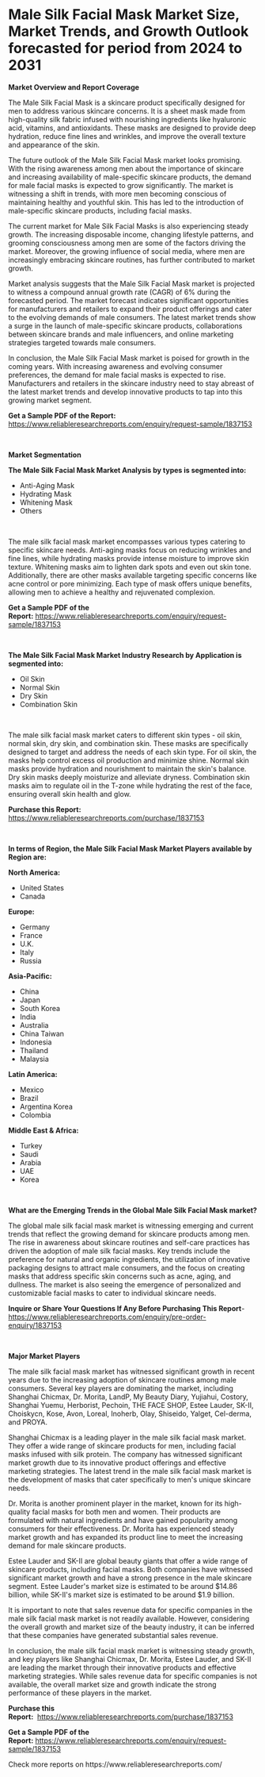 <p><h1>Male Silk Facial Mask Market Size, Market Trends, and Growth Outlook forecasted for period from 2024 to 2031</h1></p><p><strong>Market Overview and Report Coverage</strong></p>
<p><p>The Male Silk Facial Mask is a skincare product specifically designed for men to address various skincare concerns. It is a sheet mask made from high-quality silk fabric infused with nourishing ingredients like hyaluronic acid, vitamins, and antioxidants. These masks are designed to provide deep hydration, reduce fine lines and wrinkles, and improve the overall texture and appearance of the skin.</p><p>The future outlook of the Male Silk Facial Mask market looks promising. With the rising awareness among men about the importance of skincare and increasing availability of male-specific skincare products, the demand for male facial masks is expected to grow significantly. The market is witnessing a shift in trends, with more men becoming conscious of maintaining healthy and youthful skin. This has led to the introduction of male-specific skincare products, including facial masks.</p><p>The current market for Male Silk Facial Masks is also experiencing steady growth. The increasing disposable income, changing lifestyle patterns, and grooming consciousness among men are some of the factors driving the market. Moreover, the growing influence of social media, where men are increasingly embracing skincare routines, has further contributed to market growth.</p><p>Market analysis suggests that the Male Silk Facial Mask market is projected to witness a compound annual growth rate (CAGR) of 6% during the forecasted period. The market forecast indicates significant opportunities for manufacturers and retailers to expand their product offerings and cater to the evolving demands of male consumers. The latest market trends show a surge in the launch of male-specific skincare products, collaborations between skincare brands and male influencers, and online marketing strategies targeted towards male consumers.</p><p>In conclusion, the Male Silk Facial Mask market is poised for growth in the coming years. With increasing awareness and evolving consumer preferences, the demand for male facial masks is expected to rise. Manufacturers and retailers in the skincare industry need to stay abreast of the latest market trends and develop innovative products to tap into this growing market segment.</p></p>
<p><strong>Get a Sample PDF of the Report:</strong> <a href="https://www.reliableresearchreports.com/enquiry/request-sample/1837153">https://www.reliableresearchreports.com/enquiry/request-sample/1837153</a></p>
<p>&nbsp;</p>
<p><strong>Market Segmentation</strong></p>
<p><strong>The Male Silk Facial Mask Market Analysis by types is segmented into:</strong></p>
<p><ul><li>Anti-Aging Mask</li><li>Hydrating Mask</li><li>Whitening Mask</li><li>Others</li></ul></p>
<p>&nbsp;</p>
<p><p>The male silk facial mask market encompasses various types catering to specific skincare needs. Anti-aging masks focus on reducing wrinkles and fine lines, while hydrating masks provide intense moisture to improve skin texture. Whitening masks aim to lighten dark spots and even out skin tone. Additionally, there are other masks available targeting specific concerns like acne control or pore minimizing. Each type of mask offers unique benefits, allowing men to achieve a healthy and rejuvenated complexion.</p></p>
<p><strong>Get a Sample PDF of the Report:</strong>&nbsp;<a href="https://www.reliableresearchreports.com/enquiry/request-sample/1837153">https://www.reliableresearchreports.com/enquiry/request-sample/1837153</a></p>
<p>&nbsp;</p>
<p><strong>The Male Silk Facial Mask Market Industry Research by Application is segmented into:</strong></p>
<p><ul><li>Oil Skin</li><li>Normal Skin</li><li>Dry Skin</li><li>Combination Skin</li></ul></p>
<p>&nbsp;</p>
<p><p>The male silk facial mask market caters to different skin types - oil skin, normal skin, dry skin, and combination skin. These masks are specifically designed to target and address the needs of each skin type. For oil skin, the masks help control excess oil production and minimize shine. Normal skin masks provide hydration and nourishment to maintain the skin's balance. Dry skin masks deeply moisturize and alleviate dryness. Combination skin masks aim to regulate oil in the T-zone while hydrating the rest of the face, ensuring overall skin health and glow.</p></p>
<p><strong>Purchase this Report:</strong>&nbsp; <a href="https://www.reliableresearchreports.com/purchase/1837153">https://www.reliableresearchreports.com/purchase/1837153</a></p>
<p>&nbsp;</p>
<p><strong>In terms of Region, the Male Silk Facial Mask Market Players available by Region are:</strong></p>
<p>
    <p> <strong> North America: </strong>
        <ul>
            <li>United States</li>
            <li>Canada</li>
        </ul>
        </p> 
    <p> <strong> Europe: </strong>
        <ul>
            <li>Germany</li>
            <li>France</li>
            <li>U.K.</li>
            <li>Italy</li>
            <li>Russia</li>
        </ul>
        </p> 
    <p> <strong> Asia-Pacific: </strong>
        <ul>
            <li>China</li>
            <li>Japan</li>
            <li>South Korea</li>
            <li>India</li>
            <li>Australia</li>
            <li>China Taiwan</li>
            <li>Indonesia</li>
            <li>Thailand</li>
            <li>Malaysia</li>
        </ul>
        </p> 
    <p> <strong> Latin America: </strong>
        <ul>
            <li>Mexico</li>
            <li>Brazil</li>
            <li>Argentina Korea</li>
            <li>Colombia</li>
        </ul>
        </p> 
    <p> <strong> Middle East & Africa: </strong>
        <ul>
            <li>Turkey</li>
            <li>Saudi</li>
            <li>Arabia</li>
            <li>UAE</li>
            <li>Korea</li>
        </ul>
    </p>
    </p>
<p>&nbsp;</p>
<p><strong>What are the Emerging Trends in the Global Male Silk Facial Mask market?</strong></p>
<p><p>The global male silk facial mask market is witnessing emerging and current trends that reflect the growing demand for skincare products among men. The rise in awareness about skincare routines and self-care practices has driven the adoption of male silk facial masks. Key trends include the preference for natural and organic ingredients, the utilization of innovative packaging designs to attract male consumers, and the focus on creating masks that address specific skin concerns such as acne, aging, and dullness. The market is also seeing the emergence of personalized and customizable facial masks to cater to individual skincare needs.</p></p>
<p><strong>Inquire or Share Your Questions If Any Before Purchasing This Report</strong>- <a href="https://www.reliableresearchreports.com/enquiry/pre-order-enquiry/1837153">https://www.reliableresearchreports.com/enquiry/pre-order-enquiry/1837153</a></p>
<p>&nbsp;</p>
<p><strong>Major Market Players</strong></p>
<p><p>The male silk facial mask market has witnessed significant growth in recent years due to the increasing adoption of skincare routines among male consumers. Several key players are dominating the market, including Shanghai Chicmax, Dr. Morita, LandP, My Beauty Diary, Yujiahui, Costory, Shanghai Yuemu, Herborist, Pechoin, THE FACE SHOP, Estee Lauder, SK-II, Choiskycn, Kose, Avon, Loreal, Inoherb, Olay, Shiseido, Yalget, Cel-derma, and PROYA.</p><p>Shanghai Chicmax is a leading player in the male silk facial mask market. They offer a wide range of skincare products for men, including facial masks infused with silk protein. The company has witnessed significant market growth due to its innovative product offerings and effective marketing strategies. The latest trend in the male silk facial mask market is the development of masks that cater specifically to men's unique skincare needs.</p><p>Dr. Morita is another prominent player in the market, known for its high-quality facial masks for both men and women. Their products are formulated with natural ingredients and have gained popularity among consumers for their effectiveness. Dr. Morita has experienced steady market growth and has expanded its product line to meet the increasing demand for male skincare products.</p><p>Estee Lauder and SK-II are global beauty giants that offer a wide range of skincare products, including facial masks. Both companies have witnessed significant market growth and have a strong presence in the male skincare segment. Estee Lauder's market size is estimated to be around $14.86 billion, while SK-II's market size is estimated to be around $1.9 billion.</p><p>It is important to note that sales revenue data for specific companies in the male silk facial mask market is not readily available. However, considering the overall growth and market size of the beauty industry, it can be inferred that these companies have generated substantial sales revenue.</p><p>In conclusion, the male silk facial mask market is witnessing steady growth, and key players like Shanghai Chicmax, Dr. Morita, Estee Lauder, and SK-II are leading the market through their innovative products and effective marketing strategies. While sales revenue data for specific companies is not available, the overall market size and growth indicate the strong performance of these players in the market.</p></p>
<p><strong>Purchase this Report:</strong>&nbsp;&nbsp;<a href="https://www.reliableresearchreports.com/purchase/1837153">https://www.reliableresearchreports.com/purchase/1837153</a></p>
<p></p>
<p><strong>Get a Sample PDF of the Report:</strong>&nbsp;<a href="https://www.reliableresearchreports.com/enquiry/request-sample/1837153">https://www.reliableresearchreports.com/enquiry/request-sample/1837153</a></p>
<p>Check more reports on https://www.reliableresearchreports.com/</p>